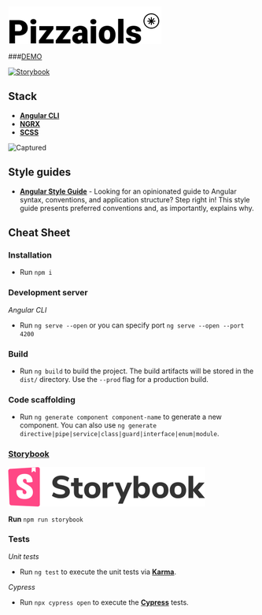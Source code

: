 <img src="./src/assets/images/logotype.png" width="312" height="76">

###[DEMO](https://pizzaiols-ng.now.sh/pizzas)

[![Storybook](https://cdn.jsdelivr.net/gh/storybookjs/brand@master/badge/badge-storybook.svg)](https://storybook.js.org/)

## **Stack**

- [**Angular CLI**](https://cli.angular.io/)
- [**NGRX**](https://ngrx.io/)
- [**SCSS**](https://sass-lang.com/documentation/syntax)

![Captured](./src/assets/images/captured.gif "Captured")

## **Style guides**

- [**Angular Style Guide**](https://angular.io/guide/styleguide) - Looking for an opinionated guide to Angular syntax, conventions, and application structure? Step right in! This style guide presents preferred conventions and, as importantly, explains why.

## **Cheat Sheet**

### **Installation**

- Run `npm i`

### **Development server**

*Angular CLI*

- Run `ng serve --open` or you can specify port `ng serve --open --port 4200`

### **Build**

- Run `ng build` to build the project. The build artifacts will be stored in the `dist/` directory. Use the `--prod` flag for a production build.

### **Code scaffolding**

- Run `ng generate component component-name` to generate a new component. You can also use `ng generate directive|pipe|service|class|guard|interface|enum|module`.

### [**Storybook**](https://storybook.js.org/)

<img src="./src/assets/images/storybook-ic.svg">

**Run** `npm run storybook`

### **Tests**

*Unit tests*

- Run `ng test` to execute the unit tests via [**Karma**](https://karma-runner.github.io).

*Cypress*

- Run `npx cypress open` to execute the [**Cypress**](https://www.cypress.io/) tests.
